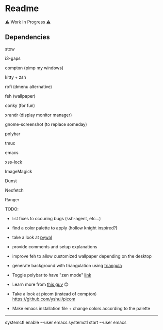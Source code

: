 # Readme

⚠️  Work In Progress ⚠️

## Dependencies

stow

i3-gaps

compton (pimp my windows)

kitty + zsh

rofi (dmenu alternative)

feh (wallpaper)

conky (for fun)

xrandr (display monitor manager)

gnome-screenshot (to replace someday)

polybar

tmux

emacs

xss-lock

ImageMagick

Dunst

Neofetch

Ranger

TODO:

- list fixes to occuring bugs (ssh-agent, etc...)

- find a color palette to apply (hollow knight inspired?)

- take a look at [pywal](https://github.com/dylanaraps/pywal/wiki/Getting-Started)

- provide comments and setup explanations

- improve feh to allow customized wallpaper depending on the desktop

- generate background with triangulation using [triangula](https://github.com/RH12503/triangula)

- Toggle polybar to have "zen mode" [link](https://parasurv.neocities.org/hide-bar-i3wm.html)

- Learn more from [this guy](https://github.com/Rashad-707/wall-tile) 😍

- Take a look at picom (instead of compton) https://github.com/yshui/picom

- Make emacs installation file + change colors according to the palette

----

systemctl enable --user emacs
systemctl start --user emacs
